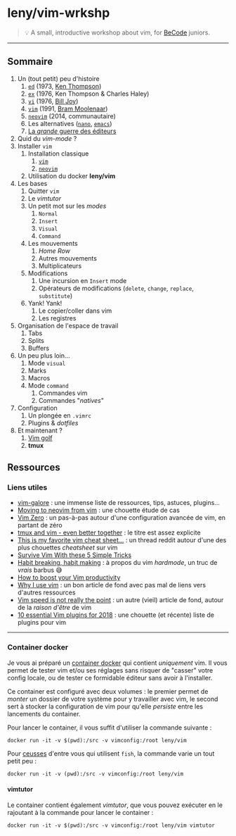 # leny/vim-wrkshp

> 💡 A small, introductive workshop about vim, for [BeCode](//becode.org) juniors.

* * *

## Sommaire

1. Un (tout petit) peu d'histoire
	1. [`ed`](https://fr.wikipedia.org/wiki/Ed_(logiciel)) (1973, [Ken Thompson](https://fr.wikipedia.org/wiki/Ken_Thompson))
	1. [`ex`](https://fr.wikipedia.org/wiki/Ex_(%C3%A9diteur_de_texte)) (1976, Ken Thompson & Charles Haley)
	1. [`vi`](https://fr.wikipedia.org/wiki/Vi) (1976, [Bill Joy](https://fr.wikipedia.org/wiki/Bill_Joy))
	1. [`vim`](https://fr.wikipedia.org/wiki/Vim) (1991, [Bram Moolenaar](https://fr.wikipedia.org/wiki/Bram_Moolenaar))
	1. [`neovim`](https://fr.wikipedia.org/wiki/Neovim) (2014, communautaire)
	1. Les alternatives ([`nano`](https://fr.wikipedia.org/wiki/GNU_nano), [`emacs`](https://fr.wikipedia.org/wiki/Emacs))
	1. [La *grande* guerre des éditeurs](https://fr.wikipedia.org/wiki/Guerre_d%27%C3%A9diteurs)
1. Quid du _vim-mode_ ?
1. Installer `vim`
	1. Installation classique
		1. [`vim`](https://github.com/vim/vim#installation)
		1. [`neovim`](https://github.com/neovim/neovim/wiki/Installing-Neovim)
	1. Utilisation du docker **leny/vim**
1. Les bases
	1. Quitter `vim`
	1. Le _vimtutor_
	1. Un petit mot sur les *modes*
		1. `Normal`
		1. `Insert`
		1. `Visual`
		1. `Command`
	1. Les mouvements
		1. _Home Row_
		1. Autres mouvements
		1. Multiplicateurs
	1. Modifications
		1. Une incursion en `Insert` mode
		1. Opérateurs de modifications (`delete`, `change`, `replace`, `substitute`)
	1. Yank! Yank!
		1. Le copier/coller dans vim
		1. Les registres
1. Organisation de l'espace de travail
	1. Tabs
	1. Splits
	1. Buffers
1. Un peu plus loin…
	1. Mode `visual`
	1. Marks
	1. Macros
	1. Mode `command`
		1. Commandes vim
		1. Commandes "*natives*"
1. Configuration
	1. Un plongée en `.vimrc`
	1. Plugins & *dotfiles*
1. Et maintenant ?
	1. [Vim golf](https://www.vimgolf.com)
	1. **tmux**
		
## Ressources

### Liens utiles

* [vim-galore](https://github.com/mhinz/vim-galore) : une immense liste de ressources, tips, astuces, plugins…
* [Moving to neovim from vim](https://jacky.wtf/weblog/moving-to-neovim/) : une chouette étude de cas
* [Vim Zero](https://www.oliversherouse.com/2017/08/21/vim_zero.html) : un pas-à-pas autour d'une configuration avancée de vim, en partant de zéro
* [tmux and vim - even better together](https://blog.bugsnag.com/tmux-and-vim/) : le titre est assez explicite
* [This is my favorite vim cheat sheet…](https://www.reddit.com/r/vim/comments/32r85c/this_is_my_favorite_vim_cheat_sheet_does_anyone/) : un thread reddit autour d'une des plus chouettes *cheatsheet* sur vim
* [Survive Vim With these 5 Simple Tricks](http://blog.theodo.fr/2017/02/survive-vim-with-these-5-simple-tricks/)
* [Habit breaking, habit making](http://vimcasts.org/blog/2013/02/habit-breaking-habit-making/) : à propos du vim *hardmode*, un truc de _vrais_ barbus 😅
* [How to boost your Vim productivity](https://sheerun.net/2014/03/21/how-to-boost-your-vim-productivity/)
* [Why I use vim](https://pascalprecht.github.io/posts/why-i-use-vim/) : un bon article de fond avec pas mal de liens vers d'autres ressources
* [Vim speed is not really the point](https://wrongsideofmemphis.com/2013/03/27/vim-speed-is-not-really-the-point/) : un autre (vieil) article de fond, autour de la *raison d'être* de vim
* [10 essential Vim plugins for 2018](https://medium.com/@huntie/10-essential-vim-plugins-for-2018-39957190b7a9) : une chouette (et récente) liste de plugins pour vim

* * *

### Container docker

Je vous ai préparé un [container docker](https://hub.docker.com/r/leny/vim) qui contient _uniquement_ vim. Il vous permet de tester vim et/ou ses réglages sans risquer de "casser" votre config locale, ou de tester ce formidable éditeur sans avoir à l'installer.

Ce container est configuré avec deux volumes : le premier permet de *monter* un dossier de votre système pour y travailler avec vim, le second sert à stocker la configuration de vim pour qu'elle _persiste_ entre les lancements du container.

Pour lancer le container, il vous suffit d'utiliser la commande suivante :

	docker run -it -v $(pwd):/src -v vimconfig:/root leny/vim
	
Pour [ceusses](https://fr.wiktionary.org/wiki/ceusses) d'entre vous qui utilisent `fish`, la commande varie un tout petit peu : 

	docker run -it -v (pwd):/src -v vimconfig:/root leny/vim

#### vimtutor

Le container contient également _vimtutor_, que vous pouvez exécuter en le rajoutant à la commande pour lancer le container :

	docker run -it -v $(pwd):/src -v vimconfig:/root leny/vim vimtutor
